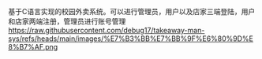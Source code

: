 基于C语言实现的校园外卖系统。可以进行管理员，用户以及店家三端登陆，用户和店家两端注册，管理员进行账号管理
https://raw.githubusercontent.com/debug17/takeaway-man-sys/refs/heads/main/images/%E7%B3%BB%E7%BB%9F%E6%80%9D%E8%B7%AF.png
